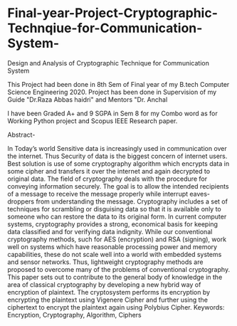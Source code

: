 # Final-year-Project-Cryptographic-Technqiue-for-Communication-System-
Design and Analysis of Cryptographic Technique for Communication System 



This Project had been done in 8th Sem of Final year of my B.tech Computer Science Engineering 2020.
Project has been done in Supervision of my Guide "Dr.Raza Abbas haidri" and Mentors "Dr. Anchal

I have been Graded A+ and 9 SGPA in Sem 8 for my Combo word as for Working Python project and Scopus IEEE Research paper.

Abstract- 

In Today’s world Sensitive data is increasingly used in communication over the internet. Thus Security of data is the biggest concern of internet users. Best solution is use of some cryptography algorithm which encrypts data in some cipher and transfers it over the internet and again decrypted to original data. The field of cryptography deals with the procedure for conveying information securely. The goal is to allow the intended recipients of a message to receive the message properly while interrupt eaves- droppers from understanding the message. Cryptography includes a set of techniques for scrambling or disguising data so that it is available only to someone who can restore the data to its original form. In current computer systems, cryptography provides a strong, economical basis for keeping data classified and for verifying data indignity. While our conventional cryptography methods, such for AES (encryption) and RSA (signing), work well on systems which have reasonable processing power and memory capabilities, these do not scale well into a world with embedded systems and sensor networks. Thus, lightweight cryptography methods are proposed to overcome many of the problems of conventional cryptography. This paper sets out to contribute to the general body of knowledge in the area of classical cryptography by developing a new hybrid way of encryption of plaintext. The cryptosystem performs its encryption by encrypting the plaintext using Vigenere Cipher and further using the ciphertext to encrypt the plaintext again using Polybius Cipher.
Keywords: Encryption, Cryptography, Algorithm, Ciphers
